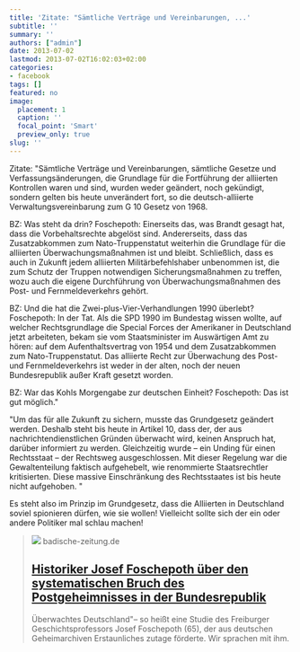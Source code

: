 ```yaml
---
title: 'Zitate: "Sämtliche Verträge und Vereinbarungen, ...'
subtitle: ''
summary: ''
authors: ["admin"]
date: 2013-07-02
lastmod: 2013-07-02T16:02:03+02:00
categories:
- facebook
tags: []
featured: no
image:
  placement: 1
  caption: ''
  focal_point: 'Smart'
  preview_only: true
slug: ''
---
```

Zitate:
"Sämtliche Verträge und Vereinbarungen, sämtliche Gesetze und Verfassungsänderungen, die Grundlage für die Fortführung der alliierten Kontrollen waren und sind, wurden weder geändert, noch gekündigt, sondern gelten bis heute unverändert fort, so die deutsch-alliierte Verwaltungsvereinbarung zum G 10 Gesetz von 1968.

BZ: Was steht da drin?
Foschepoth: Einerseits das, was Brandt gesagt hat, dass die Vorbehaltsrechte abgelöst sind. Andererseits, dass das Zusatzabkommen zum Nato-Truppenstatut weiterhin die Grundlage für die alliierten Überwachungsmaßnahmen ist und bleibt. Schließlich, dass es auch in Zukunft jedem alliierten Militärbefehlshaber unbenommen ist, die zum Schutz der Truppen notwendigen Sicherungsmaßnahmen zu treffen, wozu auch die eigene Durchführung von Überwachungsmaßnahmen des Post- und Fernmeldeverkehrs gehört.

BZ: Und die hat die Zwei-plus-Vier-Verhandlungen 1990 überlebt?
Foschepoth: In der Tat. Als die SPD 1990 im Bundestag wissen wollte, auf welcher Rechtsgrundlage die Special Forces der Amerikaner in Deutschland jetzt arbeiteten, bekam sie vom Staatsminister im Auswärtigen Amt zu hören: auf dem Aufenthaltsvertrag von 1954 und dem Zusatzabkommen zum Nato-Truppenstatut. Das alliierte Recht zur Überwachung des Post- und Fernmeldeverkehrs ist weder in der alten, noch der neuen Bundesrepublik außer Kraft gesetzt worden.

BZ: War das Kohls Morgengabe zur deutschen Einheit?
Foschepoth: Das ist gut möglich."

"Um das für alle Zukunft zu sichern, musste das Grundgesetz geändert werden. Deshalb steht bis heute in Artikel 10, dass der, der aus nachrichtendienstlichen Gründen überwacht wird, keinen Anspruch hat, darüber informiert zu werden. Gleichzeitig wurde – ein Unding für einen Rechtsstaat – der Rechtsweg ausgeschlossen. Mit dieser Regelung war die Gewaltenteilung faktisch aufgehebelt, wie renommierte Staatsrechtler kritisierten. Diese massive Einschränkung des Rechtsstaates ist bis heute nicht aufgehoben. "

Es steht also im Prinzip im Grundgesetz, dass die Alliierten in Deutschland soviel spionieren dürfen, wie sie wollen! Vielleicht sollte sich der ein oder andere Politiker mal schlau machen!
> [![](https://ais.badische-zeitung.de/piece/04/1c/e3/7b/69002107.jpg)](http://www.badische-zeitung.de/deutschland-1/historiker-josef-foschepoth-ueber-den-systematischen-bruch-des-postgeheimnisses-in-der-bundesrepubli--68953735.html)
> badische-zeitung.de
> ## [Historiker Josef Foschepoth über den systematischen Bruch des Postgeheimnisses in der Bundesrepublik](http://www.badische-zeitung.de/deutschland-1/historiker-josef-foschepoth-ueber-den-systematischen-bruch-des-postgeheimnisses-in-der-bundesrepubli--68953735.html)
>
>Überwachtes Deutschland"&#8211; so heißt eine Studie des Freiburger Geschichtsprofessors Josef Foschepoth (65), der aus deutschen Geheimarchiven Erstaunliches zutage förderte. Wir sprachen mit ihm.

